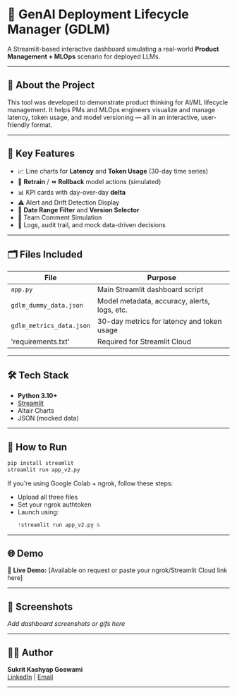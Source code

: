 # 🧠 GenAI Deployment Lifecycle Manager (GDLM)

A Streamlit-based interactive dashboard simulating a real-world **Product Management + MLOps** scenario for deployed LLMs.

---

## 🚀 About the Project

This tool was developed to demonstrate product thinking for AI/ML lifecycle management. It helps PMs and MLOps engineers visualize and manage latency, token usage, and model versioning — all in an interactive, user-friendly format.

---

## 🎯 Key Features

- 📈 Line charts for **Latency** and **Token Usage** (30-day time series)
- 🔁 **Retrain** / ⏪ **Rollback** model actions (simulated)
- 📊 KPI cards with day-over-day **delta**
- ⚠️ Alert and Drift Detection Display
- 📅 **Date Range Filter** and **Version Selector**
- 💬 Team Comment Simulation
- 🧪 Logs, audit trail, and mock data-driven decisions

---

## 🗂️ Files Included

| File                  | Purpose                                          |
|-----------------------|--------------------------------------------------|
| `app.py`           | Main Streamlit dashboard script                  |
| `gdlm_dummy_data.json`| Model metadata, accuracy, alerts, logs, etc.     |
| `gdlm_metrics_data.json`| 30-day metrics for latency and token usage   |
| 'requirements.txt' | Required for Streamlit Cloud |

---

## 🛠️ Tech Stack

- **Python 3.10+**
- [Streamlit](https://streamlit.io/)
- Altair Charts
- JSON (mocked data)

---

## 🧪 How to Run

```bash
pip install streamlit
streamlit run app_v2.py
```

If you're using Google Colab + ngrok, follow these steps:
- Upload all three files
- Set your ngrok authtoken
- Launch using:
  ```python
  !streamlit run app_v2.py &
  ```

---

## 🌐 Demo

🔗 **Live Demo:** [Available on request or paste your ngrok/Streamlit Cloud link here]

---

## 📸 Screenshots

_Add dashboard screenshots or gifs here_

---

## 👨‍💻 Author

**Sukrit Kashyap Goswami**  
[LinkedIn](https://www.linkedin.com/in/sukritkashyapgoswami/) | [Email](mailto:6sukritgoswami@gmail.com)

---
